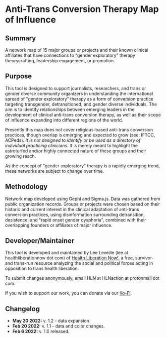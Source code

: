 # Anti-Trans Conversion Therapy Map of Influence

## Summary
A network map of 15 major groups or projects and their known clinical affiliates that have connections to "gender exploratory" therapy theorycrafting, leadership engagement, or promotion.  
  
## Purpose
This tool is designed to support journalists, researchers, and trans or gender diverse community organizers in understanding the international spread of "gender exploratory" therapy as a form of conversion practice targeting transgender, detransitioned, and gender diverse individuals. The aim is to identify relationships between emerging leaders in the development of clinical anti-trans conversion therapy, as well as their scope of influence expanding into different regions of the world.

Presently this map does not cover religious-based anti-trans conversion practices, though overlap is emerging and expected to grow (see: IFTCC, ACPeds). *It is not designed to identify or be used as a directory of individual practicing clinicians.* It is merely meant to highlight the astroturfed and/or highly connected nature of these groups and their growing reach.

As the concept of "gender exploratory" therapy is a rapidly emerging trend, these networks are subject to change over time.
  
## Methodology
Network map developed using Gephi and Sigma.js. Data was gathered from public organization records. Groups or projects were chosen based on their historic and current interest in the clinical adaptation of anti-trans conversion practices, using disinformation surrounding detransition, desistence, and "rapid onset gender dysphoria", combined with their overlapping founders or affiliates of major influence.

## Developer/Maintainer
This tool is developed and maintained by Lee Leveille (lee at healthliberationnow dot com) of [Health Liberation Now!](https://healthliberationnow.com/), a free, survivor- and trans-run resource analyzing the social and political forces acting in opposition to trans health liberation.

To submit changes anonymously, email HLN at HLNaction at protonmail dot com.

If you wish to support our work, you can donate via our [Ko-Fi](https://ko-fi.com/healthliberationnow).

## Changelog

- **May 20 2022:** v. 1.2 - data expansion.
- **Feb 20 2022:** v. 1.1 - data and color changes.
- **Feb 6 2022:** v. 1.0 released.

